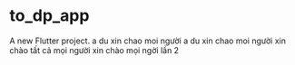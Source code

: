 # to_dp_app

A new Flutter project.
a du  xin chao moi người
a du  xin chao moi người
xin chào tất cả mọi người
xin chào mọi ngời lần 2